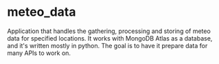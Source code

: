 # meteo_data
 Application that handles the gathering, processing and storing of meteo data for specified locations. It works with MongoDB Atlas as a database, and it's written mostly in python. The goal is to have it prepare data for many APIs to work on.

